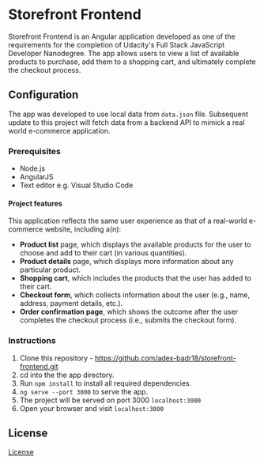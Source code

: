 # Storefront Frontend

Storefront Frontend is an Angular application developed as one of the requirements for the completion of Udacity's Full Stack JavaScript Developer Nanodegree. The app allows users to view a list of available products to purchase, add them to a shopping cart, and ultimately complete the checkout process. 

## Configuration

The app was developed to use local data from `data.json` file. Subsequent update to this project will fetch data from a backend API to mimick a real world e-commerce application.

### Prerequisites

- Node.js
- AngularJS
- Text editor e.g. Visual Studio Code

#### Project features

This application reflects the same user experience as that of a real-world e-commerce website, including a(n):

* **Product list** page, which displays the available products for the user to choose and add to their cart (in various quantities).
* **Product details** page, which displays more information about any particular product.
* **Shopping cart**, which includes the products that the user has added to their cart.
* **Checkout form**, which collects information about the user (e.g., name, address, payment details, etc.).
* **Order confirmation page**, which shows the outcome after the user completes the checkout process (i.e., submits the checkout form).

### Instructions

1. Clone this repository - https://github.com/adex-badr18/storefront-frontend.git
2. cd into the the app directory.
3. Run ```npm install``` to install all required dependencies.
4. ```ng serve --port 3000``` to serve the app.
5. The project will be served on port 3000 ```localhost:3000```
6. Open your browser and visit `localhost:3000`

## License

[License](LICENSE.txt)
